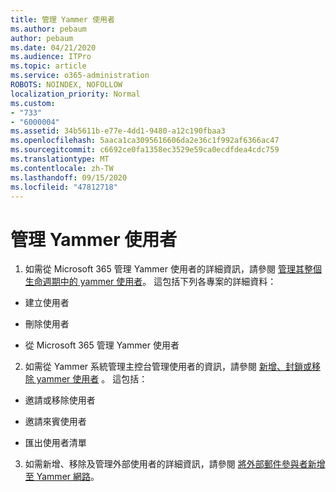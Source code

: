 ```yaml
---
title: 管理 Yammer 使用者
ms.author: pebaum
author: pebaum
ms.date: 04/21/2020
ms.audience: ITPro
ms.topic: article
ms.service: o365-administration
ROBOTS: NOINDEX, NOFOLLOW
localization_priority: Normal
ms.custom:
- "733"
- "6000004"
ms.assetid: 34b5611b-e77e-4dd1-9480-a12c190fbaa3
ms.openlocfilehash: 5aaca1ca3095616606da2e36c1f992af6366ac47
ms.sourcegitcommit: c6692ce0fa1358ec3529e59ca0ecdfdea4cdc759
ms.translationtype: MT
ms.contentlocale: zh-TW
ms.lasthandoff: 09/15/2020
ms.locfileid: "47812718"
---
```

# <a name="managing-yammer-users"></a>管理 Yammer 使用者

1. 如需從 Microsoft 365 管理 Yammer 使用者的詳細資訊，請參閱 [管理其整個生命週期中的 yammer 使用者](https://docs.microsoft.com/yammer/manage-yammer-users/manage-users-across-their-lifecycle)。 這包括下列各專案的詳細資料：

  - 建立使用者

  - 刪除使用者

  - 從 Microsoft 365 管理 Yammer 使用者

2. 如需從 Yammer 系統管理主控台管理使用者的資訊，請參閱 [新增、封鎖或移除 yammer 使用者](https://alchemyportal.azurewebsites.net/Rule/ManageYammer%20users%20across%20their%20lifecycle%20from%20Office%20365) 。 這包括：

  - 邀請或移除使用者

  - 邀請來賓使用者

  - 匯出使用者清單

3. 如需新增、移除及管理外部使用者的詳細資訊，請參閱 [將外部郵件參與者新增至 Yammer 網路](https://docs.microsoft.com/yammer/work-with-external-users/add-external-participants)。
